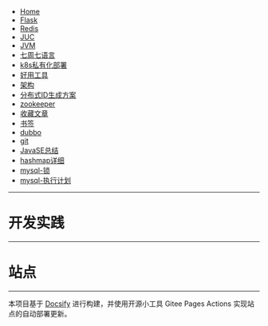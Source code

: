 <!-- docs/home.md -->
* [Home](/)
* [Flask](docs/flask.md)
* [Redis](docs/redis.md)
* [JUC](docs/juc.md)
* [JVM](docs/jvm.md)
* [七周七语言](docs/七周七语言.md)
* [k8s私有化部署](docs/k8s私有化部署.md)
* [好用工具](docs/tools.md)
* [架构](docs/架构.md)
* [分布式ID生成方案](docs/分布式ID生成方案.md)
* [zookeeper](docs/zookeeper.md)
* [收藏文章](docs/收藏文章.md)
* [书签](docs/书签.html)
* [dubbo](docs/dubbo2.7.md)
* [git](docs/git.md)
* [JavaSE总结](docs/JavaSE总结.md)
* [hashmap详细](docs/hashmap详细.md)
* [mysql-锁](docs/mysql-锁.md)
* [mysql-执行计划](docs/mysql-执行计划.md)
---


# 开发实践
---



# 站点
---

本项目基于 [Docsify](https://docsify.js.org/#/) 进行构建，并使用开源小工具 Gitee Pages Actions 实现站点的自动部署更新。

